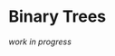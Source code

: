 # Binary Trees

_work in progress_

<!---
Local Variables:
mode: outline
coding: iso-latin-1
outline-regexp: "#+"
End:
-->
